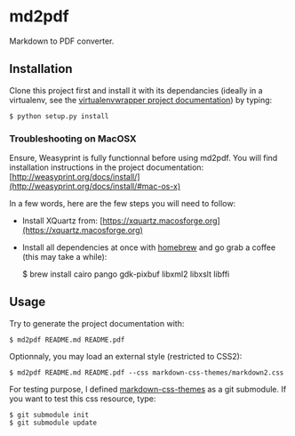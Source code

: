 # md2pdf

Markdown to PDF converter.

## Installation

Clone this project first and install it with its dependancies (ideally in a virtualenv, see the [virtualenvwrapper project documentation](http://virtualenvwrapper.readthedocs.org/en/latest/index.html)) by typing:

    $ python setup.py install

### Troubleshooting on MacOSX

Ensure, Weasyprint is fully functionnal before using md2pdf. You will find installation instructions in the project documentation: [http://weasyprint.org/docs/install/](http://weasyprint.org/docs/install/#mac-os-x)

In a few words, here are the few steps you will need to follow:

* Install XQuartz from: [https://xquartz.macosforge.org](https://xquartz.macosforge.org)
* Install all dependencies at once with [homebrew](http://mxcl.github.io/homebrew/) and go grab a coffee (this may take a while):

    $ brew install cairo pango gdk-pixbuf libxml2 libxslt libffi

## Usage

Try to generate the project documentation with:

    $ md2pdf README.md README.pdf

Optionnaly, you may load an external style (restricted to CSS2):

    $ md2pdf README.md README.pdf --css markdown-css-themes/markdown2.css

For testing purpose, I defined [markdown-css-themes](https://github.com/jasonm23/markdown-css-themes) as a  git submodule. If you want to test this css resource, type:

    $ git submodule init
    $ git submodule update
